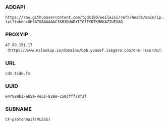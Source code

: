 ### ADDAPI
`https://raw.githubusercontent.com/tgds100/weilaisi/refs/heads/main/ip.txt?token=GHSAT0AAAAAAC3SH3DUWDYITG7FYDTKM6KAZ2UEXAQ`

### PROXYIP
`47.89.151.17（https://www.nslookup.io/domains/bpb.yousef.isegaro.com/dns-records/）`

### URL
`cdn.tide.fm`

### UUID
`e47589b1-eb59-4e51-82e8-c58cfff78f2f`

### SUBNAME
`CF-protonmail(VLESS)` 
